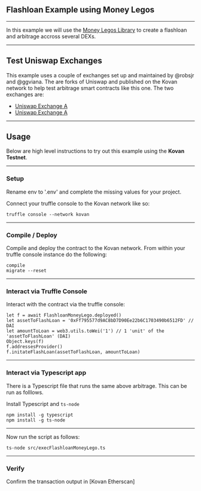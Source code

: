 ## Flashloan Example using Money Legos 

---------------------------------------------------------------------------------------------------------------------------------------------------------------------------------

In this example we will use the [Money Legos Library](https://money-legos.studydefi.com/#/) to create a flashloan and arbitrage accross several DEXs.

---------------------------------------------------------------------------------------------------------------------------------------------------------------------------------

## Test Uniswap Exchanges

This example uses a couple of exchanges set up and maintained by @robsjr and @ggviana. The are forks of Uniswap and published on the Kovan network to help test arbitrage smart contracts like this one. The two exchanges are:

* [Uniswap Exchange A](https://kovan-uniswap.netlify.app/swap) 
* [Uniswap Exchange A](https://kovan-uniswap2.netlify.app/swap) 

---------------------------------------------------------------------------------------------------------------------------------------------------------------------------------

## Usage

Below are high level instructions to try out this example using the **Kovan Testnet**.

---------------------------------------------------------------------------------------------------------------------------------------------------------------------------------

### Setup

Rename env to '.env' and complete the missing values for your project.

Connect your truffle console to the Kovan network like so:

```
truffle console --network kovan
```

---------------------------------------------------------------------------------------------------------------------------------------------------------------------------------

### Compile / Deploy

Compile and deploy the contract to the Kovan network. From within your truffle console instance do the following:

```
compile
migrate --reset
```

---------------------------------------------------------------------------------------------------------------------------------------------------------------------------------

### Interact via Truffle Console

Interact with the contract via the truffle console:

```
let f = await FlashloanMoneyLego.deployed()
let assetToFlashLoan = '0xFf795577d9AC8bD7D90Ee22b6C1703490b6512FD' // DAI
let amountToLoan = web3.utils.toWei('1') // 1 'unit' of the 'assetToFlashLoan' (DAI)
Object.keys(f)
f.addressesProvider()
f.initateFlashLoan(assetToFlashLoan, amountToLoan)
```

---------------------------------------------------------------------------------------------------------------------------------------------------------------------------------

### Interact via Typescript app

There is a Typescript file that runs the same above arbitrage. This can be run as folllows.

Install Typescript and `ts-node`

```
npm install -g typescript
npm install -g ts-node
```

---------------------------------------------------------------------------------------------------------------------------------------------------------------------------------

Now run the script as follows:

```
ts-node src/execFlashloanMoneyLego.ts
```
---------------------------------------------------------------------------------------------------------------------------------------------------------------------------------

### Verify

Confirm the transaction output in [Kovan Etherscan]
